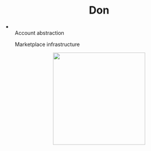 <p>
<h1 align="center">Don</h1>
</p>

<li>
  <ul>Account abstraction</ul>
  <ul>Marketplace infrastructure</ul>
</li>

<div align="center"><img src="https://media.giphy.com/media/N23cG6apipMmQ/giphy.gif" width="250" height="250"/>
